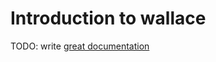 # Introduction to wallace

TODO: write [great documentation](http://jacobian.org/writing/great-documentation/what-to-write/)
